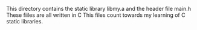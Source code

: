 This directory contains the static library libmy.a
and the header file main.h
These fiiles are all written in C
This files count towards my learning of C
static libraries.
